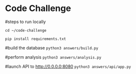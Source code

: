 # Code Challenge

#steps to run locally 

```cd ~/code-challenge ```

```pip install requirements.txt```

#build the database
```python3 answers/build.py```

#perform analysis 
```python3 answers/analysis.py```

#launch API to http://0.0.0.0:8080
```python3 answers/api/app.py```



